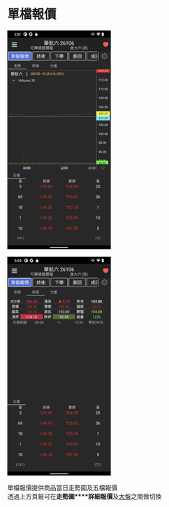 # 單檔報價

<img src="/img/trendchart.webp"
     height="500"
     alt="TSEA">

<img src="/img/detail_price.webp"
     height="500"
     alt="TSEA">

單檔報價提供商品當日走勢圖及五檔報價   
透過上方頁籤可在**走勢圖****詳細報價**及[大盤](大盤資訊.md)之間做切換